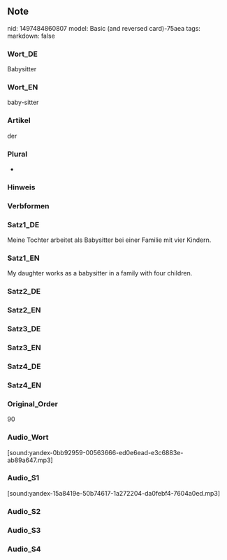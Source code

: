 ## Note
nid: 1497484860807
model: Basic (and reversed card)-75aea
tags: 
markdown: false

### Wort_DE
Babysitter

### Wort_EN
baby-sitter

### Artikel
der

### Plural
-

### Hinweis


### Verbformen


### Satz1_DE
Meine Tochter arbeitet als Babysitter bei einer Familie mit vier Kindern.

### Satz1_EN
My daughter works as a babysitter in a family with four children.

### Satz2_DE


### Satz2_EN


### Satz3_DE


### Satz3_EN


### Satz4_DE


### Satz4_EN


### Original_Order
90

### Audio_Wort
[sound:yandex-0bb92959-00563666-ed0e6ead-e3c6883e-ab89a647.mp3]

### Audio_S1
[sound:yandex-15a8419e-50b74617-1a272204-da0febf4-7604a0ed.mp3]

### Audio_S2


### Audio_S3


### Audio_S4

